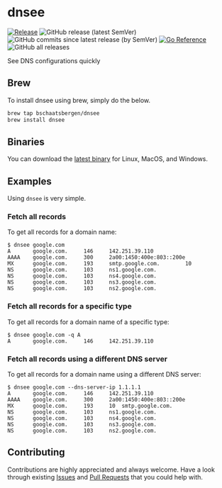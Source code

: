 # dnsee

[![Release](https://github.com/bschaatsbergen/dnsee/actions/workflows/goreleaser.yaml/badge.svg)](https://github.com/bschaatsbergen/dnsee/actions/workflows/goreleaser.yaml) ![GitHub release (latest SemVer)](https://img.shields.io/github/v/release/bschaatsbergen/dnsee) ![GitHub commits since latest release (by SemVer)](https://img.shields.io/github/commits-since/bschaatsbergen/dnsee/latest) [![Go Reference](https://pkg.go.dev/badge/github.com/bschaatsbergen/dnsee.svg)](https://pkg.go.dev/github.com/bschaatsbergen/dnsee) ![GitHub all releases](https://img.shields.io/github/downloads/bschaatsbergen/dnsee/total) 

See DNS configurations quickly

## Brew

To install dnsee using brew, simply do the below.

```sh
brew tap bschaatsbergen/dnsee
brew install dnsee
```

## Binaries

You can download the [latest binary](https://github.com/bschaatsbergen/dnsee/releases/latest) for Linux, MacOS, and Windows.

## Examples

Using `dnsee` is very simple.

### Fetch all records

To get all records for a domain name:

```
$ dnsee google.com
A       google.com.     146     142.251.39.110
AAAA    google.com.     300     2a00:1450:400e:803::200e
MX      google.com.     193     smtp.google.com.        10
NS      google.com.     103     ns1.google.com.
NS      google.com.     103     ns4.google.com.
NS      google.com.     103     ns3.google.com.
NS      google.com.     103     ns2.google.com.
```

### Fetch all records for a specific type

To get all records for a domain name of a specific type:

```
$ dnsee google.com -q A
A       google.com.     146     142.251.39.110
```

### Fetch all records using a different DNS server

To get all records for a domain name using a different DNS server:

```
$ dnsee google.com --dns-server-ip 1.1.1.1
A       google.com.     146     142.251.39.110
AAAA    google.com.     300     2a00:1450:400e:803::200e
MX      google.com.     193     10	smtp.google.com.
NS      google.com.     103     ns1.google.com.
NS      google.com.     103     ns4.google.com.
NS      google.com.     103     ns3.google.com.
NS      google.com.     103     ns2.google.com.
```

## Contributing

Contributions are highly appreciated and always welcome.
Have a look through existing [Issues](https://github.com/bschaatsbergen/dnsee/issues) and [Pull Requests](https://github.com/bschaatsbergen/dnsee/pulls) that you could help with.
